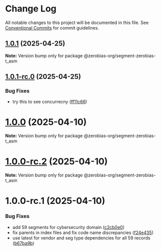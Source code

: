 # Change Log

All notable changes to this project will be documented in this file.
See [Conventional Commits](https://conventionalcommits.org) for commit guidelines.

## [1.0.1](https://github.com/zerobias-org/segment/compare/@zerobias-org/segment-zerobias-t_asm@1.0.1-rc.0...@zerobias-org/segment-zerobias-t_asm@1.0.1) (2025-04-25)

**Note:** Version bump only for package @zerobias-org/segment-zerobias-t_asm





## [1.0.1-rc.0](https://github.com/zerobias-org/segment/compare/@zerobias-org/segment-zerobias-t_asm@1.0.0...@zerobias-org/segment-zerobias-t_asm@1.0.1-rc.0) (2025-04-25)


### Bug Fixes

* try this to see concurrecny ([ff11c66](https://github.com/zerobias-org/segment/commit/ff11c66d67cb9f185098fd640d4139178d29ae22))





# [1.0.0](https://github.com/zerobias-org/segment/compare/@zerobias-org/segment-zerobias-t_asm@1.0.0-rc.2...@zerobias-org/segment-zerobias-t_asm@1.0.0) (2025-04-10)

**Note:** Version bump only for package @zerobias-org/segment-zerobias-t_asm





# [1.0.0-rc.2](https://github.com/zerobias-org/segment/compare/@zerobias-org/segment-zerobias-t_asm@1.0.0-rc.1...@zerobias-org/segment-zerobias-t_asm@1.0.0-rc.2) (2025-04-10)

**Note:** Version bump only for package @zerobias-org/segment-zerobias-t_asm





# 1.0.0-rc.1 (2025-04-10)


### Bug Fixes

* add 59 segments for cybersecurity domain ([c2cb0e0](https://github.com/zerobias-org/segment/commit/c2cb0e0c1f1eabb51d7f5a6ae6db98c1516fcdbe))
* fix parents in index files and fix code name discrepancies ([f24e435](https://github.com/zerobias-org/segment/commit/f24e4352453caaa05074cc6bb66ee8ed21a4f11d))
* use latest for vendor and seg type dependencies for all 59 records ([b67ba9b](https://github.com/zerobias-org/segment/commit/b67ba9bed7a90fad3b084161ebc603b5b35214b8))
